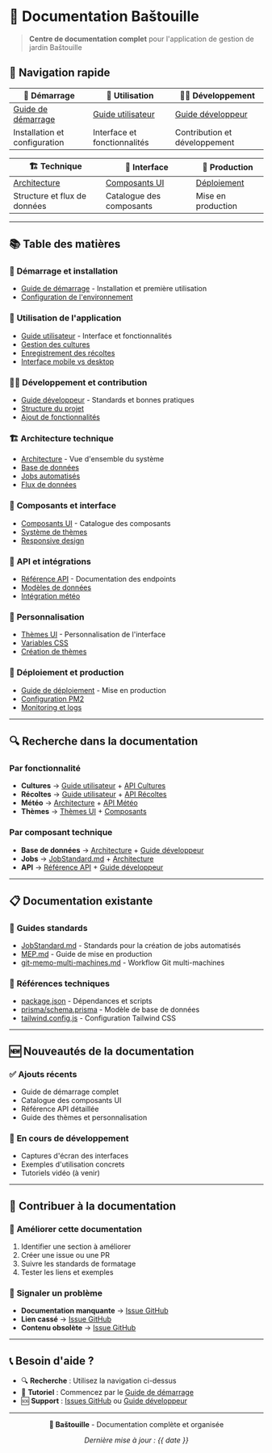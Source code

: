 # 📘 Documentation Baštouille

> **Centre de documentation complet** pour l'application de gestion de jardin Baštouille

## 🎯 Navigation rapide

| 📖 **Démarrage** | 👤 **Utilisation** | 👨‍💻 **Développement** |
|------------------|-------------------|------------------------|
| [Guide de démarrage](GETTING_STARTED.md) | [Guide utilisateur](USER_GUIDE.md) | [Guide développeur](DEVELOPER_GUIDE.md) |
| Installation et configuration | Interface et fonctionnalités | Contribution et développement |

| 🏗️ **Technique** | 🎨 **Interface** | 🚀 **Production** |
|------------------|------------------|-------------------|
| [Architecture](ARCHITECTURE.md) | [Composants UI](COMPONENTS.md) | [Déploiement](DEPLOYMENT.md) |
| Structure et flux de données | Catalogue des composants | Mise en production |

---

## 📚 Table des matières

### 🚀 **Démarrage et installation**
- [Guide de démarrage](GETTING_STARTED.md) - Installation et première utilisation
- [Configuration de l'environnement](GETTING_STARTED.md#configuration)

### 👤 **Utilisation de l'application**
- [Guide utilisateur](USER_GUIDE.md) - Interface et fonctionnalités
- [Gestion des cultures](USER_GUIDE.md#gestion-des-cultures)
- [Enregistrement des récoltes](USER_GUIDE.md#enregistrement-des-récoltes)
- [Interface mobile vs desktop](USER_GUIDE.md#interfaces)

### 👨‍💻 **Développement et contribution**
- [Guide développeur](DEVELOPER_GUIDE.md) - Standards et bonnes pratiques
- [Structure du projet](DEVELOPER_GUIDE.md#structure-du-projet)
- [Ajout de fonctionnalités](DEVELOPER_GUIDE.md#ajout-de-fonctionnalités)

### 🏗️ **Architecture technique**
- [Architecture](ARCHITECTURE.md) - Vue d'ensemble du système
- [Base de données](ARCHITECTURE.md#base-de-données)
- [Jobs automatisés](ARCHITECTURE.md#jobs-automatisés)
- [Flux de données](ARCHITECTURE.md#flux-de-données)

### 🧩 **Composants et interface**
- [Composants UI](COMPONENTS.md) - Catalogue des composants
- [Système de thèmes](COMPONENTS.md#système-de-thèmes)
- [Responsive design](COMPONENTS.md#responsive-design)

### 🔌 **API et intégrations**
- [Référence API](API_REFERENCE.md) - Documentation des endpoints
- [Modèles de données](API_REFERENCE.md#modèles-de-données)
- [Intégration météo](API_REFERENCE.md#intégration-météo)

### 🎨 **Personnalisation**
- [Thèmes UI](UI_THEMES.md) - Personnalisation de l'interface
- [Variables CSS](UI_THEMES.md#variables-css)
- [Création de thèmes](UI_THEMES.md#création-de-thèmes)

### 🚀 **Déploiement et production**
- [Guide de déploiement](DEPLOYMENT.md) - Mise en production
- [Configuration PM2](DEPLOYMENT.md#configuration-pm2)
- [Monitoring et logs](DEPLOYMENT.md#monitoring)

---

## 🔍 **Recherche dans la documentation**

### Par fonctionnalité
- **Cultures** → [Guide utilisateur](USER_GUIDE.md#gestion-des-cultures) + [API Cultures](API_REFERENCE.md#cultures)
- **Récoltes** → [Guide utilisateur](USER_GUIDE.md#enregistrement-des-récoltes) + [API Récoltes](API_REFERENCE.md#récoltes)
- **Météo** → [Architecture](ARCHITECTURE.md#jobs-automatisés) + [API Météo](API_REFERENCE.md#météo)
- **Thèmes** → [Thèmes UI](UI_THEMES.md) + [Composants](COMPONENTS.md#système-de-thèmes)

### Par composant technique
- **Base de données** → [Architecture](ARCHITECTURE.md#base-de-données) + [Guide développeur](DEVELOPER_GUIDE.md#base-de-données)
- **Jobs** → [JobStandard.md](JobStandard.md) + [Architecture](ARCHITECTURE.md#jobs-automatisés)
- **API** → [Référence API](API_REFERENCE.md) + [Guide développeur](DEVELOPER_GUIDE.md#api)

---

## 📋 **Documentation existante**

### 📖 **Guides standards**
- [JobStandard.md](JobStandard.md) - Standards pour la création de jobs automatisés
- [MEP.md](MEP.md) - Guide de mise en production
- [git-memo-multi-machines.md](git-memo-multi-machines.md) - Workflow Git multi-machines

### 🔧 **Références techniques**
- [package.json](../../package.json) - Dépendances et scripts
- [prisma/schema.prisma](../../prisma/schema.prisma) - Modèle de base de données
- [tailwind.config.js](../../tailwind.config.js) - Configuration Tailwind CSS

---

## 🆕 **Nouveautés de la documentation**

### ✅ **Ajouts récents**
- Guide de démarrage complet
- Catalogue des composants UI
- Référence API détaillée
- Guide des thèmes et personnalisation

### 🚧 **En cours de développement**
- Captures d'écran des interfaces
- Exemples d'utilisation concrets
- Tutoriels vidéo (à venir)

---

## 🤝 **Contribuer à la documentation**

### 📝 **Améliorer cette documentation**
1. Identifier une section à améliorer
2. Créer une issue ou une PR
3. Suivre les standards de formatage
4. Tester les liens et exemples

### 🐛 **Signaler un problème**
- **Documentation manquante** → [Issue GitHub](../../issues)
- **Lien cassé** → [Issue GitHub](../../issues)
- **Contenu obsolète** → [Issue GitHub](../../issues)

---

## 📞 **Besoin d'aide ?**

- 🔍 **Recherche** : Utilisez la navigation ci-dessus
- 📖 **Tutoriel** : Commencez par le [Guide de démarrage](GETTING_STARTED.md)
- 🆘 **Support** : [Issues GitHub](../../issues) ou [Guide développeur](DEVELOPER_GUIDE.md)

---

<div align="center">
  <p><strong>🌱 Baštouille</strong> - Documentation complète et organisée</p>
  <p><em>Dernière mise à jour : {{ date }}</em></p>
</div>
	